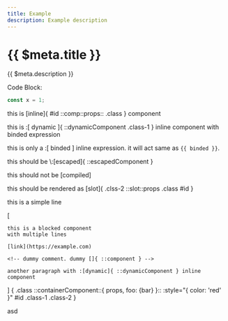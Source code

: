 ```yaml
---
title: Example
description: Example description
---
```


# {{ $meta.title }}

{{ $meta.description }}

Code Block:

```js
const x = 1;
```

<!-- everythin after this is ignored -->

this is [inline]{ #id ::comp::props:: .class } component

this is :[   dynamic   ]{ ::dynamicComponent .class-1 } inline component with binded expression

this is only a :[ binded ] inline expression. it will act same as `{{ binded }}`.

this should be \\:[escaped]{ ::escapedComponent }

this should not be [compiled]


this should be rendered as [slot]{ .clss-2 ::slot::props .class #id }


this is a simple line

[

    this is a blocked component
    with multiple lines

    [link](https://example.com)

    <!-- dummy comment. dummy []{ ::component } -->

    another paragraph with :[dynamic]{ ::dynamicComponent } inline component
] { 
    .class
    ::containerComponent::{ props, foo: {bar} }::
    :style="{ color: 'red' }"
    #id 
    .class-1 
    .class-2 
}

asd
